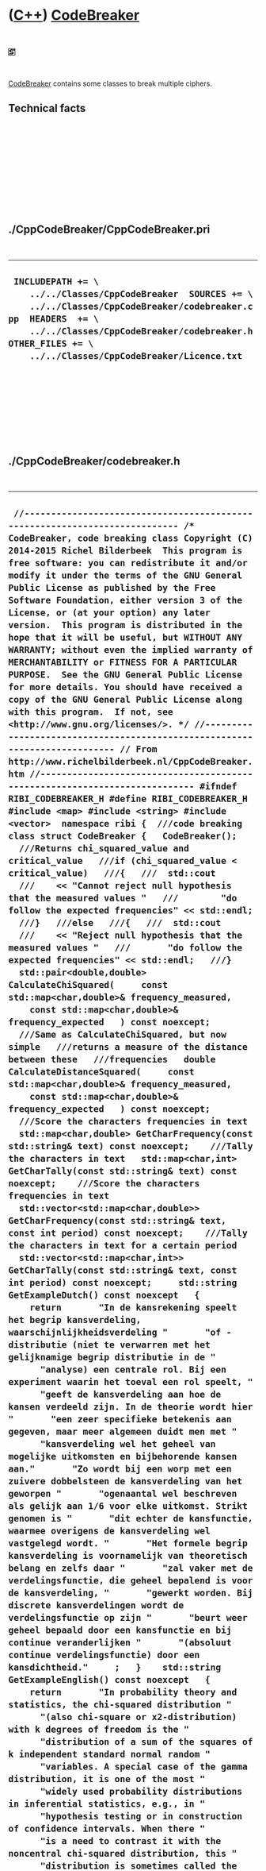 



 

 

 

 

 

([C++](Cpp.md)) [CodeBreaker](CppCodeBreaker.md)
==================================================

 

![STL](PicStl.png)

 

[CodeBreaker](CppCodeBreaker.md) contains some classes to break
multiple ciphers.

Technical facts
---------------

 

 

 

 

 

 

./CppCodeBreaker/CppCodeBreaker.pri
-----------------------------------

 

  --------------------------------------------------------------------------------------------------------------------------------------------------------------------------------------------------------------------------------------------------
  ` INCLUDEPATH += \     ../../Classes/CppCodeBreaker  SOURCES += \     ../../Classes/CppCodeBreaker/codebreaker.cpp  HEADERS  += \     ../../Classes/CppCodeBreaker/codebreaker.h  OTHER_FILES += \     ../../Classes/CppCodeBreaker/Licence.txt`
  --------------------------------------------------------------------------------------------------------------------------------------------------------------------------------------------------------------------------------------------------

 

 

 

 

 

./CppCodeBreaker/codebreaker.h
------------------------------

 

  ----------------------------------------------------------------------------------------------------------------------------------------------------------------------------------------------------------------------------------------------------------------------------------------------------------------------------------------------------------------------------------------------------------------------------------------------------------------------------------------------------------------------------------------------------------------------------------------------------------------------------------------------------------------------------------------------------------------------------------------------------------------------------------------------------------------------------------------------------------------------------------------------------------------------------------------------------------------------------------------------------------------------------------------------------------------------------------------------------------------------------------------------------------------------------------------------------------------------------------------------------------------------------------------------------------------------------------------------------------------------------------------------------------------------------------------------------------------------------------------------------------------------------------------------------------------------------------------------------------------------------------------------------------------------------------------------------------------------------------------------------------------------------------------------------------------------------------------------------------------------------------------------------------------------------------------------------------------------------------------------------------------------------------------------------------------------------------------------------------------------------------------------------------------------------------------------------------------------------------------------------------------------------------------------------------------------------------------------------------------------------------------------------------------------------------------------------------------------------------------------------------------------------------------------------------------------------------------------------------------------------------------------------------------------------------------------------------------------------------------------------------------------------------------------------------------------------------------------------------------------------------------------------------------------------------------------------------------------------------------------------------------------------------------------------------------------------------------------------------------------------------------------------------------------------------------------------------------------------------------------------------------------------------------------------------------------------------------------------------------------------------------------------------------------------------------------------------------------------------------------------------------------------------------------------------------------------------------------------------------------------------------------------------------------------------------------------------------------------------------------------------------------------------------------------------------------------------------------------------------------------------------------------------------------------------------------------------------------------------------------------------------------------------------------------------------------------------------------------------------------------------------------------------------------------------------------------------------------------------------------------------------------------------------------------------------------------------------------------------------------------------------------------------------------------------------------------------------------------------------------------------------------------------------------------------------------------------------------------------------------------------------------------------------------------------------------------------------------------------------------------------------------------------------------------------------------------------------------------------------------------------------------------------------------------------------------------------------------------------------------------------------------------------------------------------------------------------------------------------------------------------------------------------------------------------------------------------------------------------------------------------------------------------------------------------------------------------------------------------------------------------------------------------------------------------------------------------------------------------------------------------------------------------------------------------------------------------------------------------------------------------------------------------------------------------------------------------------------------------------------------------------------------------------------------------------------------------------------------------------------------------------------------------------------------------------------------------------------------------------------------------------------------------------------------------------------------------------------------------------------------------------------------------------------------------------------------
  ` //--------------------------------------------------------------------------- /* CodeBreaker, code breaking class Copyright (C) 2014-2015 Richel Bilderbeek  This program is free software: you can redistribute it and/or modify it under the terms of the GNU General Public License as published by the Free Software Foundation, either version 3 of the License, or (at your option) any later version.  This program is distributed in the hope that it will be useful, but WITHOUT ANY WARRANTY; without even the implied warranty of MERCHANTABILITY or FITNESS FOR A PARTICULAR PURPOSE.  See the GNU General Public License for more details. You should have received a copy of the GNU General Public License along with this program.  If not, see <http://www.gnu.org/licenses/>. */ //--------------------------------------------------------------------------- // From http://www.richelbilderbeek.nl/CppCodeBreaker.htm //--------------------------------------------------------------------------- #ifndef RIBI_CODEBREAKER_H #define RIBI_CODEBREAKER_H  #include <map> #include <string> #include <vector>  namespace ribi {  ///code breaking class struct CodeBreaker {   CodeBreaker();    ///Returns chi_squared_value and critical_value   ///if (chi_squared_value < critical_value)   ///{   ///  std::cout   ///    << "Cannot reject null hypothesis that the measured values "   ///        "do follow the expected frequencies" << std::endl;   ///}   ///else   ///{   ///  std::cout   ///    << "Reject null hypothesis that the measured values "   ///       "do follow the expected frequencies" << std::endl;   ///}   std::pair<double,double> CalculateChiSquared(     const std::map<char,double>& frequency_measured,     const std::map<char,double>& frequency_expected   ) const noexcept;    ///Same as CalculateChiSquared, but now simple   ///returns a measure of the distance between these   ///frequencies   double CalculateDistanceSquared(     const std::map<char,double>& frequency_measured,     const std::map<char,double>& frequency_expected   ) const noexcept;    ///Score the characters frequencies in text   std::map<char,double> GetCharFrequency(const std::string& text) const noexcept;    ///Tally the characters in text   std::map<char,int> GetCharTally(const std::string& text) const noexcept;    ///Score the characters frequencies in text   std::vector<std::map<char,double>> GetCharFrequency(const std::string& text, const int period) const noexcept;    ///Tally the characters in text for a certain period   std::vector<std::map<char,int>> GetCharTally(const std::string& text, const int period) const noexcept;     std::string GetExampleDutch() const noexcept   {     return       "In de kansrekening speelt het begrip kansverdeling, waarschijnlijkheidsverdeling "       "of -distributie (niet te verwarren met het gelijknamige begrip distributie in de "       "analyse) een centrale rol. Bij een experiment waarin het toeval een rol speelt, "       "geeft de kansverdeling aan hoe de kansen verdeeld zijn. In de theorie wordt hier "       "een zeer specifieke betekenis aan gegeven, maar meer algemeen duidt men met "       "kansverdeling wel het geheel van mogelijke uitkomsten en bijbehorende kansen aan."       "Zo wordt bij een worp met een zuivere dobbelsteen de kansverdeling van het geworpen "       "ogenaantal wel beschreven als gelijk aan 1/6 voor elke uitkomst. Strikt genomen is "       "dit echter de kansfunctie, waarmee overigens de kansverdeling wel vastgelegd wordt. "       "Het formele begrip kansverdeling is voornamelijk van theoretisch belang en zelfs daar "       "zal vaker met de verdelingsfunctie, die geheel bepalend is voor de kansverdeling, "       "gewerkt worden. Bij discrete kansverdelingen wordt de verdelingsfunctie op zijn "       "beurt weer geheel bepaald door een kansfunctie en bij continue veranderlijken "       "(absoluut continue verdelingsfunctie) door een kansdichtheid."     ;   }    std::string GetExampleEnglish() const noexcept   {     return       "In probability theory and statistics, the chi-squared distribution "       "(also chi-square or x2-distribution) with k degrees of freedom is the "       "distribution of a sum of the squares of k independent standard normal random "       "variables. A special case of the gamma distribution, it is one of the most "       "widely used probability distributions in inferential statistics, e.g., in "       "hypothesis testing or in construction of confidence intervals. When there "       "is a need to contrast it with the noncentral chi-squared distribution, this "       "distribution is sometimes called the central chi-squared distribution. The "       "chi-squared distribution is used in the common chi-squared tests for goodness "       "of fit of an observed distribution to a theoretical one, the independence of two "       "criteria of classification of qualitative data, and in confidence interval "       "estimation for a population standard deviation of a normal distribution from "       "a sample standard deviation. Many other statistical tests also use this "       "distribution, like Friedman's analysis of variance by ranks.";   }    std::map<char,double> GetLetterFrequencyDutch() const noexcept;   static std::map<char,double> GetLetterFrequencyEnglish() noexcept;    static std::string GetVersion() noexcept;   static std::vector<std::string> GetVersionHistory() noexcept;    int GuessCaesarCipherKey(     const std::string& secret_text,     const std::map<char,double>& expected_char_frequency = GetLetterFrequencyEnglish()     ) const noexcept;    int GuessVigenereCipherKeyLength(const std::string& secret_text) const noexcept;    private:   std::vector<double> CalculateRelativeError(     const std::vector<double>& frequency_measured,     const std::vector<double>& frequency_expected   ) const noexcept;    #ifndef NDEBUG   static void Test() noexcept;   #endif };  } //~namespace ribi  #endif // RIBI_CODEBREAKER_H`
  ----------------------------------------------------------------------------------------------------------------------------------------------------------------------------------------------------------------------------------------------------------------------------------------------------------------------------------------------------------------------------------------------------------------------------------------------------------------------------------------------------------------------------------------------------------------------------------------------------------------------------------------------------------------------------------------------------------------------------------------------------------------------------------------------------------------------------------------------------------------------------------------------------------------------------------------------------------------------------------------------------------------------------------------------------------------------------------------------------------------------------------------------------------------------------------------------------------------------------------------------------------------------------------------------------------------------------------------------------------------------------------------------------------------------------------------------------------------------------------------------------------------------------------------------------------------------------------------------------------------------------------------------------------------------------------------------------------------------------------------------------------------------------------------------------------------------------------------------------------------------------------------------------------------------------------------------------------------------------------------------------------------------------------------------------------------------------------------------------------------------------------------------------------------------------------------------------------------------------------------------------------------------------------------------------------------------------------------------------------------------------------------------------------------------------------------------------------------------------------------------------------------------------------------------------------------------------------------------------------------------------------------------------------------------------------------------------------------------------------------------------------------------------------------------------------------------------------------------------------------------------------------------------------------------------------------------------------------------------------------------------------------------------------------------------------------------------------------------------------------------------------------------------------------------------------------------------------------------------------------------------------------------------------------------------------------------------------------------------------------------------------------------------------------------------------------------------------------------------------------------------------------------------------------------------------------------------------------------------------------------------------------------------------------------------------------------------------------------------------------------------------------------------------------------------------------------------------------------------------------------------------------------------------------------------------------------------------------------------------------------------------------------------------------------------------------------------------------------------------------------------------------------------------------------------------------------------------------------------------------------------------------------------------------------------------------------------------------------------------------------------------------------------------------------------------------------------------------------------------------------------------------------------------------------------------------------------------------------------------------------------------------------------------------------------------------------------------------------------------------------------------------------------------------------------------------------------------------------------------------------------------------------------------------------------------------------------------------------------------------------------------------------------------------------------------------------------------------------------------------------------------------------------------------------------------------------------------------------------------------------------------------------------------------------------------------------------------------------------------------------------------------------------------------------------------------------------------------------------------------------------------------------------------------------------------------------------------------------------------------------------------------------------------------------------------------------------------------------------------------------------------------------------------------------------------------------------------------------------------------------------------------------------------------------------------------------------------------------------------------------------------------------------------------------------------------------------------------------------------------------------------------------------------------------------------------------------

 

 

 

 

 

./CppCodeBreaker/codebreaker.cpp
--------------------------------

 

  ------------------------------------------------------------------------------------------------------------------------------------------------------------------------------------------------------------------------------------------------------------------------------------------------------------------------------------------------------------------------------------------------------------------------------------------------------------------------------------------------------------------------------------------------------------------------------------------------------------------------------------------------------------------------------------------------------------------------------------------------------------------------------------------------------------------------------------------------------------------------------------------------------------------------------------------------------------------------------------------------------------------------------------------------------------------------------------------------------------------------------------------------------------------------------------------------------------------------------------------------------------------------------------------------------------------------------------------------------------------------------------------------------------------------------------------------------------------------------------------------------------------------------------------------------------------------------------------------------------------------------------------------------------------------------------------------------------------------------------------------------------------------------------------------------------------------------------------------------------------------------------------------------------------------------------------------------------------------------------------------------------------------------------------------------------------------------------------------------------------------------------------------------------------------------------------------------------------------------------------------------------------------------------------------------------------------------------------------------------------------------------------------------------------------------------------------------------------------------------------------------------------------------------------------------------------------------------------------------------------------------------------------------------------------------------------------------------------------------------------------------------------------------------------------------------------------------------------------------------------------------------------------------------------------------------------------------------------------------------------------------------------------------------------------------------------------------------------------------------------------------------------------------------------------------------------------------------------------------------------------------------------------------------------------------------------------------------------------------------------------------------------------------------------------------------------------------------------------------------------------------------------------------------------------------------------------------------------------------------------------------------------------------------------------------------------------------------------------------------------------------------------------------------------------------------------------------------------------------------------------------------------------------------------------------------------------------------------------------------------------------------------------------------------------------------------------------------------------------------------------------------------------------------------------------------------------------------------------------------------------------------------------------------------------------------------------------------------------------------------------------------------------------------------------------------------------------------------------------------------------------------------------------------------------------------------------------------------------------------------------------------------------------------------------------------------------------------------------------------------------------------------------------------------------------------------------------------------------------------------------------------------------------------------------------------------------------------------------------------------------------------------------------------------------------------------------------------------------------------------------------------------------------------------------------------------------------------------------------------------------------------------------------------------------------------------------------------------------------------------------------------------------------------------------------------------------------------------------------------------------------------------------------------------------------------------------------------------------------------------------------------------------------------------------------------------------------------------------------------------------------------------------------------------------------------------------------------------------------------------------------------------------------------------------------------------------------------------------------------------------------------------------------------------------------------------------------------------------------------------------------------------------------------------------------------------------------------------------------------------------------------------------------------------------------------------------------------------------------------------------------------------------------------------------------------------------------------------------------------------------------------------------------------------------------------------------------------------------------------------------------------------------------------------------------------------------------------------------------------------------------------------------------------------------------------------------------------------------------------------------------------------------------------------------------------------------------------------------------------------------------------------------------------------------------------------------------------------------------------------------------------------------------------------------------------------------------------------------------------------------------------------------------------------------------------------------------------------------------------------------------------------------------------------------------------------------------------------------------------------------------------------------------------------------------------------------------------------------------------------------------------------------------------------------------------------------------------------------------------------------------------------------------------------------------------------------------------------------------------------------------------------------------------------------------------------------------------------------------------------------------------------------------------------------------------------------------------------------------------------------------------------------------------------------------------------------------------------------------------------------------------------------------------------------------------------------------------------------------------------------------------------------------------------------------------------------------------------------------------------------------------------------------------------------------------------------------------------------------------------------------------------------------------------------------------------------------------------------------------------------------------------------------------------------------------------------------------------------------------------------------------------------------------------------------------------------------------------------------------------------------------------------------------------------------------------------------------------------------------------------------------------------------------------------------------------------------------------------------------------------------------------------------------------------------------------------------------------------------------------------------------------------------------------------------------------------------------------------------------------------------------------------------------------------------------------------------------------------------------------------------------------------------------------------------------------------------------------------------------------------------------------------------------------------------------------------------------------------------------------------------------------------------------------------------------------------------------------------------------------------------------------------------------------------------------------------------------------------------------------------------------------------------------------------------------------------------------------------------------------------------------------------------------------------------------------------------------------------------------------------------------------------------------------------------------------------------------------------------------------------------------------------------------------------------------------------------------------------------------------------------------------------------------------------------------------------------------------------------------------------------------------------------------------------------------------------------------------------------------------------------------------------------------------------------------------------------------------------------------------------------------------------------------------------------------------------------------------------------------------------------------------------------------------------------------------------------------------------------------------------------------------------------------------------------------------------------------------------------------------------------------------------------------------------------------------------------------------------------------------------------------------------------------------------------------------------------------------------------------------------------------------------------------------------------------------------------------------------------------------------------------------------------------------------------------------------------------------------------------------------------------------------------------------------------------------------------------------------------------------------------------------------------------------------------------------------------------------------------------------------------------------------------------------------------------------------------------------------------------------------------------------------------------------------------------------------------------------------------------------------------------------------------------------------------------------------------------------------------------------------------------------------------------------------------------------------------------------------------------------------------------------------------------------------------------------------------------------------------------------------------------------------------------------------------------------------------------------------------------------------------------------------------------------------------------------------------------------------------------------------------------------------------------------------------------------------------------------------------------------------------------------------------------------------------------------------------------------------------------------------------------------------------------------------------------------------------------------------------------------------------------------------------------------------------------------------------------------------------------------------------------------------------------------------------------------------------------------------------------------------------------------------------------------------------------------------------------------------------------------------------------------------------------------------------------------------------------------------------------------------------------------------------------------------------------------------------------------------------------------------------------------------------------------------------------------------------------------------------------------------------------------------------------------------------------------------------------------------------------------------------------------------------------------------------------------------------------------------------------------------------------------------------------------------------------------------------------------------------------------------------------------------------------------------------------------------------------------------------------------------------------------------------------------------------------------------------------------------------------------------------------------------------------------------------------------------------------------------------------------------------------------------------------------------------------------------------------------------------------------------------------------------------------------------------------------------------------------------------------------------------------------------------------------------------------------------------------------------------------------------------------------------------------------------------------------------------------------------------------------------------------------------------------------------------------------------------------------------------------------------------------------------------------------------------------------------------------------------------------------------------------------------------------------------------------------------------------------------------------------------------------------------------------------------------------------------------------------------------------------------------------------------------------------------------------------------------------------------------------------------------------------------------------------------------------------------------------------------------------------------------------------------------------------------------------------------------------------------------------------------------------------------------------------------------------------------------------------------------------------------------------------------------------------------------------------------------------------------------------------------------------------------------------------------------------------------------------------------------------------------------------------------------------
  ` //--------------------------------------------------------------------------- /* CodeBreaker, code breaking class Copyright (C) 2014-2015 Richel Bilderbeek  This program is free software: you can redistribute it and/or modify it under the terms of the GNU General Public License as published by the Free Software Foundation, either version 3 of the License, or (at your option) any later version.  This program is distributed in the hope that it will be useful, but WITHOUT ANY WARRANTY; without even the implied warranty of MERCHANTABILITY or FITNESS FOR A PARTICULAR PURPOSE.  See the GNU General Public License for more details. You should have received a copy of the GNU General Public License along with this program.  If not, see <http://www.gnu.org/licenses/>. */ //--------------------------------------------------------------------------- // From http://www.richelbilderbeek.nl/CppCodeBreaker.htm //--------------------------------------------------------------------------- #include "codebreaker.h"  #include <algorithm> #include <cassert> #include <functional> #include <iostream> #include <stdexcept> #include <numeric> #include <vector>  #pragma GCC diagnostic push #pragma GCC diagnostic ignored "-Weffc++" #pragma GCC diagnostic ignored "-Wunused-local-typedefs" #include <boost/math/distributions/chi_squared.hpp>  #include "caesarcipher.h" #include "trace.h" #include "loopreader.h" #include "testtimer.h" #include "vigenerecipher.h" #pragma GCC diagnostic pop  ribi::CodeBreaker::CodeBreaker() {   #ifndef NDEBUG   Test();   #endif }  std::pair<double,double> ribi::CodeBreaker::CalculateChiSquared(   const std::map<char,double>& frequency_measured,   const std::map<char,double>& frequency_expected ) const noexcept {   const bool verbose{false};   std::vector<double> tally_expected;   std::vector<double> tally_measured;    for (char c = 'a'; c<='z'; ++c)   {     tally_measured.push_back(       frequency_measured.count(c) == 0       ? 0.0       : frequency_measured.find(c)->second     );     tally_expected.push_back(       frequency_expected.count(c) == 0       ? 0.0       : frequency_expected.find(c)->second     );   }   const std::vector<double> rel_error = CalculateRelativeError(tally_measured,tally_expected);   const int n_categories = 26;   assert(n_categories == static_cast<int>(tally_measured.size()));   assert(n_categories == static_cast<int>(tally_expected.size()));   assert(n_categories == static_cast<int>(rel_error.size()));   if (verbose)   {     for (std::size_t i=0; i!=n_categories; ++i)     {       std::cout         << tally_measured[i] << "\t"         << tally_expected[i] << "\t"         << rel_error[i] << "\n";     }   }    const double significance_level = 0.05;   const double chi_squared_value     = std::accumulate(rel_error.begin(),rel_error.end(),0.0);    const double degrees_of_freedom     = static_cast<double>(n_categories)     - 1.0 //We need to calculate the mean ourselves     - 1.0 //We need to calculate the standard deviation ourselves     - 1.0; //We need to calculate the sample size ourselves    boost::math::chi_squared_distribution<double> distribution(degrees_of_freedom);   const double critical_value     = boost::math::quantile(boost::math::complement(distribution, significance_level));   if (verbose)   {     std::cout       //<< "Mean size: " << mean       //<< "\nStdDev size: " << stdDev       << "\nSUM observer: "         << std::accumulate(tally_measured.begin(),tally_measured.end(), 0)       << "\nSUM expected: "         << std::accumulate(tally_expected.begin(),tally_expected.end(),0.0)       << "\nChi-square value: " << chi_squared_value       << "\nSignificance level: " << significance_level       << "\nDegrees of freedom: " << degrees_of_freedom       << "\nCritical value: " << critical_value << '\n';   }   return std::make_pair(chi_squared_value,critical_value); }  double ribi::CodeBreaker::CalculateDistanceSquared(   const std::map<char,double>& frequency_left,   const std::map<char,double>& frequency_right ) const noexcept {   std::vector<double> tally_left;   std::vector<double> tally_right;    for (char c = 'a'; c<='z'; ++c)   {     tally_left.push_back(       frequency_left.count(c) == 0       ? 0.0       : frequency_left.find(c)->second     );     tally_right.push_back(       frequency_right.count(c) == 0       ? 0.0       : frequency_right.find(c)->second     );   }   assert(tally_left.size() == tally_right.size());   const int size = static_cast<int>(tally_left.size());   double sum_squared = 0.0;   for (int i=0; i!=size; ++i)   {     const double d = tally_left[i] - tally_right[i];     const double d_squared = d * d;     sum_squared += d_squared;   }   return sum_squared; }  std::vector<double> ribi::CodeBreaker::CalculateRelativeError(   const std::vector<double>& frequency_measured,   const std::vector<double>& frequency_expected ) const noexcept {   assert(frequency_measured.size() == frequency_expected.size());   const std::size_t sz = frequency_measured.size();   std::vector<double> v(sz);   for (std::size_t i = 0; i!=sz; ++i)   {     const double obs = frequency_measured[i];     const double exp = frequency_expected[i];     #ifndef NDEBUG     if (exp == 0.0)     {       TRACE("ERROR");     }     #endif     assert(exp!=0.0);     v[i] = ((obs-exp)*(obs-exp))/exp;   }   return v; }  std::map<char,double> ribi::CodeBreaker::GetCharFrequency(const std::string& text) const noexcept {   const auto m(GetCharTally(text));   const int sum = std::accumulate(m.begin(),m.end(),0,     [](const int init, const std::pair<char,int>& p)     {       return init + p.second;     }   );   assert(sum > 0);   std::map<char,double> n;   for (const auto& p: m)   {     n.insert(std::make_pair(p.first, static_cast<double>(p.second) / static_cast<double>(sum)));   }   return n; }  std::map<char,int> ribi::CodeBreaker::GetCharTally(const std::string& text) const noexcept {   std::map<char,int> m;   for (const auto& c:text)   {     if (m.count(c) == 0) m.insert(std::make_pair(c,0));     ++m[c];   }   return m; }  std::vector<std::map<char,double>> ribi::CodeBreaker::GetCharFrequency(const std::string& text, const int period) const noexcept {   assert(period > 0);   std::vector<std::map<char,int>> v(GetCharTally(text,period));   std::vector<std::map<char,double>> w;   for (int i=0; i!=period; ++i)   {     const std::map<char,int>& m = v[i];     const int sum = std::accumulate(m.begin(),m.end(),0,       [](const int init, const std::pair<char,int>& p)       {         return init + p.second;       }     );     assert(sum > 0);     std::map<char,double> n;     for (const auto& p: m)     {       n.insert(std::make_pair(p.first, static_cast<double>(p.second) / static_cast<double>(sum)));     }     w.push_back(n);   }   return w; }  std::vector<std::map<char,int>> ribi::CodeBreaker::GetCharTally(const std::string& text, const int period) const noexcept {   assert(period > 0);   std::vector<std::map<char,int>> v(period);   const int length = static_cast<int>(text.size());    for (int i=0; i!=length; ++i)   {     const char c = text[i];     std::map<char,int>& m = v[i % period];     if (m.count(c) == 0) m.insert(std::make_pair(c,0));     {       ++m[c];     }   }   return v; }  std::map<char,double> ribi::CodeBreaker::GetLetterFrequencyDutch() const noexcept {   std::map<char,double> m;   m.insert(std::make_pair('a',0.0749));   m.insert(std::make_pair('b',0.0158));   m.insert(std::make_pair('c',0.0124));   m.insert(std::make_pair('d',0.0593));   m.insert(std::make_pair('e',0.1891));   m.insert(std::make_pair('f',0.0081));   m.insert(std::make_pair('g',0.0340));   m.insert(std::make_pair('h',0.0238));   m.insert(std::make_pair('i',0.0650));   m.insert(std::make_pair('j',0.0146));   m.insert(std::make_pair('k',0.0225));   m.insert(std::make_pair('l',0.0357));   m.insert(std::make_pair('m',0.0221));   m.insert(std::make_pair('n',0.1003));   m.insert(std::make_pair('o',0.0606));   m.insert(std::make_pair('p',0.0157));   m.insert(std::make_pair('q',0.00009));   m.insert(std::make_pair('r',0.0641));   m.insert(std::make_pair('s',0.0373));   m.insert(std::make_pair('t',0.0679));   m.insert(std::make_pair('u',0.0199));   m.insert(std::make_pair('v',0.0285));   m.insert(std::make_pair('w',0.0152));   m.insert(std::make_pair('x',0.00040));   m.insert(std::make_pair('y',0.00035));   m.insert(std::make_pair('z',0.0139));   return m; }  std::map<char,double> ribi::CodeBreaker::GetLetterFrequencyEnglish() noexcept {   std::map<char,double> m;   m.insert(std::make_pair('a',0.08167));   m.insert(std::make_pair('b',0.01492));   m.insert(std::make_pair('c',0.02782));   m.insert(std::make_pair('d',0.04253));   m.insert(std::make_pair('e',0.12702));   m.insert(std::make_pair('f',0.02228));   m.insert(std::make_pair('g',0.02015));   m.insert(std::make_pair('h',0.06094));   m.insert(std::make_pair('i',0.06966));   m.insert(std::make_pair('j',0.00153));   m.insert(std::make_pair('k',0.00772));   m.insert(std::make_pair('l',0.04025));   m.insert(std::make_pair('m',0.02406));   m.insert(std::make_pair('n',0.06749));   m.insert(std::make_pair('o',0.07507));   m.insert(std::make_pair('p',0.01929));   m.insert(std::make_pair('q',0.00095));   m.insert(std::make_pair('r',0.05987));   m.insert(std::make_pair('s',0.06327));   m.insert(std::make_pair('t',0.09056));   m.insert(std::make_pair('u',0.02758));   m.insert(std::make_pair('v',0.00978));   m.insert(std::make_pair('w',0.02360));   m.insert(std::make_pair('x',0.00150));   m.insert(std::make_pair('y',0.01974));   m.insert(std::make_pair('z',0.00074));   return m; }  std::string ribi::CodeBreaker::GetVersion() noexcept {   return "1.0"; }  std::vector<std::string> ribi::CodeBreaker::GetVersionHistory() noexcept {   return {     "2014-04-04: version 1.0: initial version"   }; }  int ribi::CodeBreaker::GuessCaesarCipherKey(   const std::string& secret_text,   const std::map<char,double>& expected_char_frequency   ) const noexcept {   const bool verbose{false};   std::vector<double> v;    for (int key=0; key!=26; ++key)   {     CaesarCipher c(key);     const std::string plain_text = c.Deencrypt(secret_text);     const auto p(       CalculateChiSquared(         GetCharFrequency(plain_text),         expected_char_frequency       )     );     v.push_back(p.first);   }   if (verbose)   {     for (int i=0; i!=26; ++i)     {       std::cout << i << ": " << v[i] << '\n';     }   }   //The lower the value the better   return std::distance(v.begin(),std::min_element(std::begin(v),std::end(v))); }  int ribi::CodeBreaker::GuessVigenereCipherKeyLength(const std::string& secret_text) const noexcept {   assert(secret_text.size() > 1);   const int text_length = static_cast<int>(secret_text.size());   TRACE(text_length);   std::vector<double> chi_squareds;   const int shortest_guess = 1;   for (int i=shortest_guess; i!=text_length; ++i)   {     //TRACE(i);     assert(i < text_length);     std::vector<double> chi_squared;     const std::vector<std::map<char,double>> m = GetCharFrequency(secret_text,i);     const int m_size = static_cast<int>(m.size());      for (int j=0; j!=m_size-1; ++j)     {       //TRACE(j);       assert(j >= 0);       assert(j < static_cast<int>(m.size()));       const std::map<char,double>& m_left = m[j];       //for (int k=j+1; k!=m_size; ++k)       const int k = j+1;       {         //TRACE(k);         assert(k >= 0);         assert(k < static_cast<int>(m.size()));         const std::map<char,double>& m_right = m[k];         chi_squared.push_back(CalculateDistanceSquared(m_left,m_right));       }     }     assert(!chi_squared.empty());     const double average       = std::accumulate(chi_squared.begin(),chi_squared.end(),0.0)       / static_cast<double>(chi_squared.size());     chi_squareds.push_back(average);   }   #ifndef NDEBUG   assert(text_length - shortest_guess == static_cast<int>(chi_squareds.size()));   for (int i=shortest_guess; i!=text_length; ++i)   {     assert(i - shortest_guess >= 0);     assert(i - shortest_guess < static_cast<int>(chi_squareds.size()));     TRACE(chi_squareds[i-shortest_guess]);   }   const int index = std::distance(     chi_squareds.begin(),     std::min_element(chi_squareds.begin(),chi_squareds.end())   );   const int key_length = index + shortest_guess;   TRACE(index);   TRACE(key_length);   #else   const int key_length = 1; //For now   #endif   return key_length; }  #ifndef NDEBUG void ribi::CodeBreaker::Test() noexcept {   {     static bool is_tested{false};     if (is_tested) return;     is_tested = true;   }   const CodeBreaker b;   //const bool verbose{false};   const TestTimer test_timer(__func__,__FILE__,1.0);   {     const auto p(       b.CalculateChiSquared(         b.GetCharFrequency(b.GetExampleEnglish()),         b.GetLetterFrequencyEnglish()       )     );     const double chi_squared_value = p.first;     const double critical_value = p.second;     assert(chi_squared_value < critical_value       && "Cannot reject null hypothesis that the measured values "          "do follow the expected frequencies"     );   }   {     const auto p(       b.CalculateChiSquared(         b.GetCharFrequency(b.GetExampleDutch()),         b.GetLetterFrequencyDutch()       )     );     const double chi_squared_value = p.first;     const double critical_value = p.second;     assert(chi_squared_value < critical_value       && "Cannot reject null hypothesis that the measured values "          "do follow the expected frequencies"     );   }   //Check that encrypted text has significantly different frequencies   //which fails for Caesar cipher   for (int i=0; i!=26; ++i)   {     CaesarCipher c(i);     const std::string text = c.Clean(b.GetExampleEnglish());     const std::string encrypted = c.Encrypt(text);     //TRACE(encrypted);      const auto p(       b.CalculateChiSquared(         b.GetCharFrequency(encrypted),         b.GetLetterFrequencyEnglish()       )     );     const double chi_squared_value = p.first;     const double critical_value = p.second;     assert(chi_squared_value < critical_value       && "Cannot reject null hypothesis that the measured values "          "do follow the expected frequencies"          "(as a Ceasar cipher on a short text is not conclusive enough)"     );   }   //Check that encrypted text has significantly different frequencies   //which fails for Vigenere cipher   for (int i=0; i!=26; ++i)   {     const int key_length = 1 + (i * i);     std::string key;     for (int j=0; j!=key_length; ++j)     {       key += 'a' +( std::rand() % 26);     }     VigenereCipher c(key);     const std::string text = c.Clean(b.GetExampleEnglish());     const std::string encrypted = c.Encrypt(text);     //TRACE(encrypted);      const auto p(       b.CalculateChiSquared(         b.GetCharFrequency(encrypted),         b.GetLetterFrequencyEnglish()       )     );     const double chi_squared_value = p.first;     const double critical_value = p.second;     assert(chi_squared_value < critical_value       && "Cannot reject null hypothesis that the measured values "          "do follow the expected frequencies"          "(as a Vigenere cipher on a short text is not conclusive enough)"     );   }   //Guess the Ceasar cipher key   for (int key=0; key!=26; ++key)   {     CaesarCipher c(key);     const std::string text = CaesarCipher::Clean(b.GetExampleEnglish());     const std::string secret_text = c.Encrypt(text);     assert(b.GuessCaesarCipherKey(secret_text) == key);   }   //Guess the Vigenere cipher key length   #define FIXING_ISSUE_175   #ifdef  FIXING_ISSUE_175   for (int length=2; length!=5; ++length)   {     std::string key(length,'a');     for (int i=0; i!=length; ++i) { key[i] = 'a' + (std::rand() % 26); }     VigenereCipher c(key);     const std::string text = VigenereCipher::Clean(b.GetExampleEnglish());     const std::string secret_text = c.Encrypt(text);     const int guess_length = b.GuessVigenereCipherKeyLength(secret_text);     assert(guess_length == length);   }   #endif //#ifdef FIXING_ISSUE_175 } #endif`
  ------------------------------------------------------------------------------------------------------------------------------------------------------------------------------------------------------------------------------------------------------------------------------------------------------------------------------------------------------------------------------------------------------------------------------------------------------------------------------------------------------------------------------------------------------------------------------------------------------------------------------------------------------------------------------------------------------------------------------------------------------------------------------------------------------------------------------------------------------------------------------------------------------------------------------------------------------------------------------------------------------------------------------------------------------------------------------------------------------------------------------------------------------------------------------------------------------------------------------------------------------------------------------------------------------------------------------------------------------------------------------------------------------------------------------------------------------------------------------------------------------------------------------------------------------------------------------------------------------------------------------------------------------------------------------------------------------------------------------------------------------------------------------------------------------------------------------------------------------------------------------------------------------------------------------------------------------------------------------------------------------------------------------------------------------------------------------------------------------------------------------------------------------------------------------------------------------------------------------------------------------------------------------------------------------------------------------------------------------------------------------------------------------------------------------------------------------------------------------------------------------------------------------------------------------------------------------------------------------------------------------------------------------------------------------------------------------------------------------------------------------------------------------------------------------------------------------------------------------------------------------------------------------------------------------------------------------------------------------------------------------------------------------------------------------------------------------------------------------------------------------------------------------------------------------------------------------------------------------------------------------------------------------------------------------------------------------------------------------------------------------------------------------------------------------------------------------------------------------------------------------------------------------------------------------------------------------------------------------------------------------------------------------------------------------------------------------------------------------------------------------------------------------------------------------------------------------------------------------------------------------------------------------------------------------------------------------------------------------------------------------------------------------------------------------------------------------------------------------------------------------------------------------------------------------------------------------------------------------------------------------------------------------------------------------------------------------------------------------------------------------------------------------------------------------------------------------------------------------------------------------------------------------------------------------------------------------------------------------------------------------------------------------------------------------------------------------------------------------------------------------------------------------------------------------------------------------------------------------------------------------------------------------------------------------------------------------------------------------------------------------------------------------------------------------------------------------------------------------------------------------------------------------------------------------------------------------------------------------------------------------------------------------------------------------------------------------------------------------------------------------------------------------------------------------------------------------------------------------------------------------------------------------------------------------------------------------------------------------------------------------------------------------------------------------------------------------------------------------------------------------------------------------------------------------------------------------------------------------------------------------------------------------------------------------------------------------------------------------------------------------------------------------------------------------------------------------------------------------------------------------------------------------------------------------------------------------------------------------------------------------------------------------------------------------------------------------------------------------------------------------------------------------------------------------------------------------------------------------------------------------------------------------------------------------------------------------------------------------------------------------------------------------------------------------------------------------------------------------------------------------------------------------------------------------------------------------------------------------------------------------------------------------------------------------------------------------------------------------------------------------------------------------------------------------------------------------------------------------------------------------------------------------------------------------------------------------------------------------------------------------------------------------------------------------------------------------------------------------------------------------------------------------------------------------------------------------------------------------------------------------------------------------------------------------------------------------------------------------------------------------------------------------------------------------------------------------------------------------------------------------------------------------------------------------------------------------------------------------------------------------------------------------------------------------------------------------------------------------------------------------------------------------------------------------------------------------------------------------------------------------------------------------------------------------------------------------------------------------------------------------------------------------------------------------------------------------------------------------------------------------------------------------------------------------------------------------------------------------------------------------------------------------------------------------------------------------------------------------------------------------------------------------------------------------------------------------------------------------------------------------------------------------------------------------------------------------------------------------------------------------------------------------------------------------------------------------------------------------------------------------------------------------------------------------------------------------------------------------------------------------------------------------------------------------------------------------------------------------------------------------------------------------------------------------------------------------------------------------------------------------------------------------------------------------------------------------------------------------------------------------------------------------------------------------------------------------------------------------------------------------------------------------------------------------------------------------------------------------------------------------------------------------------------------------------------------------------------------------------------------------------------------------------------------------------------------------------------------------------------------------------------------------------------------------------------------------------------------------------------------------------------------------------------------------------------------------------------------------------------------------------------------------------------------------------------------------------------------------------------------------------------------------------------------------------------------------------------------------------------------------------------------------------------------------------------------------------------------------------------------------------------------------------------------------------------------------------------------------------------------------------------------------------------------------------------------------------------------------------------------------------------------------------------------------------------------------------------------------------------------------------------------------------------------------------------------------------------------------------------------------------------------------------------------------------------------------------------------------------------------------------------------------------------------------------------------------------------------------------------------------------------------------------------------------------------------------------------------------------------------------------------------------------------------------------------------------------------------------------------------------------------------------------------------------------------------------------------------------------------------------------------------------------------------------------------------------------------------------------------------------------------------------------------------------------------------------------------------------------------------------------------------------------------------------------------------------------------------------------------------------------------------------------------------------------------------------------------------------------------------------------------------------------------------------------------------------------------------------------------------------------------------------------------------------------------------------------------------------------------------------------------------------------------------------------------------------------------------------------------------------------------------------------------------------------------------------------------------------------------------------------------------------------------------------------------------------------------------------------------------------------------------------------------------------------------------------------------------------------------------------------------------------------------------------------------------------------------------------------------------------------------------------------------------------------------------------------------------------------------------------------------------------------------------------------------------------------------------------------------------------------------------------------------------------------------------------------------------------------------------------------------------------------------------------------------------------------------------------------------------------------------------------------------------------------------------------------------------------------------------------------------------------------------------------------------------------------------------------------------------------------------------------------------------------------------------------------------------------------------------------------------------------------------------------------------------------------------------------------------------------------------------------------------------------------------------------------------------------------------------------------------------------------------------------------------------------------------------------------------------------------------------------------------------------------------------------------------------------------------------------------------------------------------------------------------------------------------------------------------------------------------------------------------------------------------------------------------------------------------------------------------------------------------------------------------------------------------------------------------------------------------------------------------------------------------------------------------------------------------------------------------------------------------------------------------------------------------------------------------------------------------------------------------------------------------------------------------------------------------------------------------------------------------------------------------------------------------------------------------------------------------------------------------------------------------------------------------------------------------------------------------------------------------------------------------------------------------------------------------------------------------------------------------------------------------------------------------------------------------------------------------------------------------------------------------------------------------------------------------------------------------------------------------------------------------------------------------------------------------------------------------------------------------------------------------------------------------------------------------------------------------------------------------------------------------------------------------------------------------------------------------------------------------------------------------------------------------------------------------------------------------------------------------------------------------------------------------------------------------------------------------------------------------------------------------------------------------------------------------------------------------------------------

 

 

 

 

 





 




This page has been created by the [tool](Tools.md)
[CodeToHtml](ToolCodeToHtml.md)
